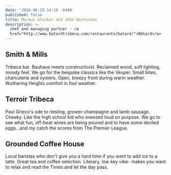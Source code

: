 ```yaml
---
date: '2016-06-29 14:10 -0400'
published: false
title: Markus Glocker and John Winterman
description: >-
  chef and managing partner - <a
  href="http://www.batardtribeca.com/restaurants/batard/">Bâtard</a>
---
```

## Smith & Mills 

Tribeca bar.  Bauhaus meets constructivist.  Reclaimed wood, soft lighting, moody feel.  We go for the bespoke classics like the Vesper.  Small bites, charcuterie and oysters.  Open, breezy front during warm weather.  Wuthering Heights comfort in foul weather.

## Terroir Tribeca 

Paul Grieco's ode to riesling, grower-champagne and lamb sausage.  Cheeky.  Like the high school kid who sneezed loud on purpose.  We go to see what fun, off-beat wines are being poured and to have some deviled eggs...and my catch the scores from The Premier League.


## Grounded Coffee House 

Local baristas who don't give you a hard time if you want to add ice to a latte.  Great tea and coffee selection.  Literary, low key vibe- makes you want to relax and read the Times and let the day pass.
